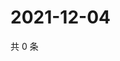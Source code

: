 # 2021-12-04

共 0 条

<!-- BEGIN WEIBO -->
<!-- 最后更新时间 Sat Dec 04 2021 10:29:35 GMT+0800 (China Standard Time) -->

<!-- END WEIBO -->
